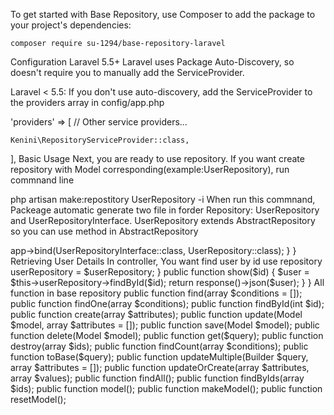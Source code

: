 To get started with Base Repository, use Composer to add the package to your project's dependencies:

    composer require su-1294/base-repository-laravel
Configuration
Laravel 5.5+
Laravel uses Package Auto-Discovery, so doesn't require you to manually add the ServiceProvider.

Laravel < 5.5:
If you don't use auto-discovery, add the ServiceProvider to the providers array in config/app.php

'providers' => [
    // Other service providers...

    Kenini\RepositoryServiceProvider::class,
],
Basic Usage
Next, you are ready to use repository. If you want create repository with Model corresponding(example:UserRepository), run commnand line

php artisan make:repostitory UserRepository -i
When run this commnand, Packeage automatic generate two file in forder Repository: UserRepository and UserRepositoryInterface. UserRepository extends AbstractRepository so you can use method in AbstractRepository

<?php

namespace App\Repositories;

use App\Models\User;
use Kenini\Repository\AbstractRepository;
use App\Repositories\Contracts\UserRepositoryInterface;

class UserRepository extends AbstractRepository implements UserRepositoryInterface
{
    protected $model;

    /**
     * UserRepository construct
     *
     * @param  mixed $model
     *
     * @return void
     */
    public function __construct(User $model)
    {
        parent::__construct($model);
    }
}
Register in AppServiceProvider

<?php

namespace App\Providers;

use Illuminate\Support\ServiceProvider;
use App\Repositories\UserRepository;
use App\Repositories\Contracts\UserRepositoryInterface;


class AppServiceProvider extends ServiceProvider
{
    /**
     * Bootstrap any application services.
     *
     * @return void
     */
    public function boot()
    {
        //
    }

    /**
     * Register any application services.
     *
     * @return void
     */
    public function register()
    {
        $this->app->bind(UserRepositoryInterface::class, UserRepository::class);
    }
}
Retrieving User Details
In controller, You want find user by id use repository

<?php

namespace App\Http\Controllers\Auth;

use App\Http\Controllers\Controller;
use App\Repositories\Contracts\UserRepositoryInterface;

class UserController extends Controller
{
    /**
     * @var UserRepositoryInterface
     */
    private $userRepository;

    public function __construct(UserRepositoryInterface $userRepository )
    {
        $this->userRepository = $userRepository;
    }

    public function show($id) 
    {

        $user = $this->userRepository->findById($id);

        return response()->json($user);
    }
}
All function in base repository

    public function find(array $conditions = []);
    public function findOne(array $conditions);
    public function findById(int $id);
    public function create(array $attributes);
    public function update(Model $model, array $attributes = []);
    public function save(Model $model);
    public function delete(Model $model);
    public function get($query);
    public function destroy(array $ids);
    public function findCount(array $conditions);
    public function toBase($query);
    public function updateMultiple(Builder $query, array $attributes = []);
    public function updateOrCreate(array $attributes, array $values);
    public function findAll();
    public function findByIds(array $ids);
    public function model();
    public function makeModel();
    public function resetModel();